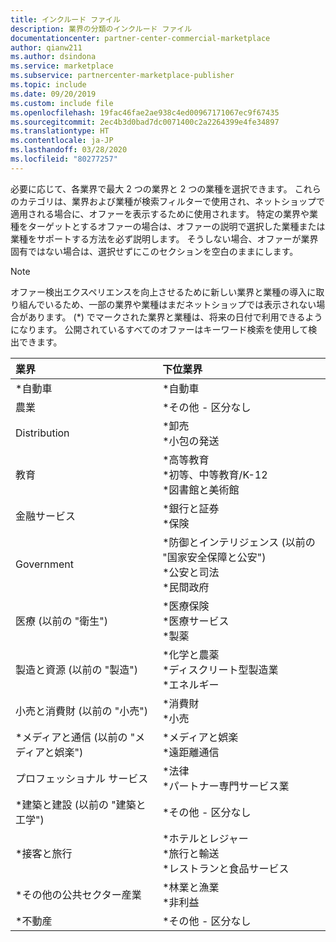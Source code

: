 ```yaml
---
title: インクルード ファイル
description: 業界の分類のインクルード ファイル
documentationcenter: partner-center-commercial-marketplace
author: qianw211
ms.author: dsindona
ms.service: marketplace
ms.subservice: partnercenter-marketplace-publisher
ms.topic: include
ms.date: 09/20/2019
ms.custom: include file
ms.openlocfilehash: 19fac46fae2ae938c4ed00967171067ec9f67435
ms.sourcegitcommit: 2ec4b3d0bad7dc0071400c2a2264399e4fe34897
ms.translationtype: HT
ms.contentlocale: ja-JP
ms.lasthandoff: 03/28/2020
ms.locfileid: "80277257"
---
```

必要に応じて、各業界で最大 2 つの業界と 2 つの業種を選択できます。 これらのカテゴリは、業界および業種が検索フィルターで使用され、ネットショップで適用される場合に、オファーを表示するために使用されます。  特定の業界や業種をターゲットとするオファーの場合は、オファーの説明で選択した業種または業種をサポートする方法を必ず説明します。  そうしない場合、オファーが業界固有ではない場合は、選択せずにこのセクションを空白のままにします。

>[!NOTE]
>オファー検出エクスペリエンスを向上させるために新しい業界と業種の導入に取り組んでいるため、一部の業界や業種はまだネットショップでは表示されない場合があります。 (*) でマークされた業界と業種は、将来の日付で利用できるようになります。 公開されているすべてのオファーはキーワード検索を使用して検出できます。

| **業界**    | **下位業界**  | 
| :------------------- | :-------------------|
| *自動車     | *自動車 |
| 農業     | *その他 - 区分なし |
| Distribution    | *卸売 <br> *小包の発送 |
| 教育     | *高等教育 <br> *初等、中等教育/K-12 <br> *図書館と美術館 |
| 金融サービス     | *銀行と証券 <br> *保険 |
| Government    | *防御とインテリジェンス (以前の "国家安全保障と公安") <br> *公安と司法 <br> *民間政府 |
| 医療 (以前の "衛生")   | *医療保険 <br> *医療サービス <br> *製薬 |
| 製造と資源 (以前の "製造")   | *化学と農薬 <br> *ディスクリート型製造業 <br> *エネルギー |
| 小売と消費財 (以前の "小売")  | *消費財 <br> *小売 |
| *メディアと通信 (以前の "メディアと娯楽")  | *メディアと娯楽 <br> *遠距離通信 |
| プロフェッショナル サービス  | *法律 <br> *パートナー専門サービス業 |
| *建築と建設 (以前の "建築と工学")  | *その他 - 区分なし |
| *接客と旅行  | *ホテルとレジャー <br> *旅行と輸送 <br> *レストランと食品サービス |
| *その他の公共セクター産業  | *林業と漁業 <br> *非利益 |
| *不動産  | *その他 - 区分なし |
